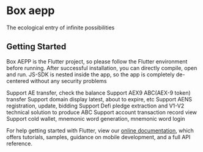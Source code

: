 # Box aepp

The ecological entry of infinite possibilities

## Getting Started

Box AEPP is the Flutter project, so please follow the Flutter environment before running. After successful installation, you can directly compile, open and run. JS-SDK is nested inside the app, so the app is completely de-centered without any security problems

Support AE transfer, check the balance
Support AEX9 ABC(AEX-9 token) transfer
Support domain display latest, about to expire, etc
Support AENS registration, update, bidding
Support Defi pledge extraction and V1-V2 technical solution to produce ABC
Support account transaction record view
Support cold wallet, mnemonic word generation, mnemonic word login

For help getting started with Flutter, view our
[online documentation](https://flutter.dev/docs), which offers tutorials,
samples, guidance on mobile development, and a full API reference.


